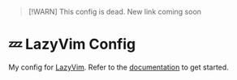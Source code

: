 > [!WARN]
> This config is dead. New link coming soon

# 💤 LazyVim Config

My config for [LazyVim](https://github.com/LazyVim/LazyVim).
Refer to the [documentation](https://lazyvim.github.io/installation) to get started.
